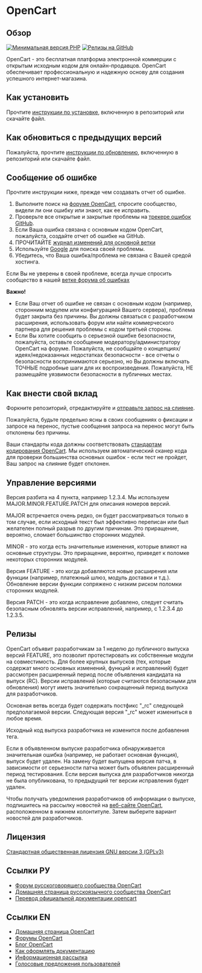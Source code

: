 # OpenCart

## Обзор

[![Минимальная версия PHP](https://img.shields.io/badge/php-%3E%3D%208.0-8892BF.svg?style=flat-square)](https://php.net/)
[![Релизы на GitHub](https://img.shields.io/github/v/release/opencart/opencart)](https://github.com/opencart/opencart)

OpenCart - это бесплатная платформа электронной коммерции с открытым исходным кодом для онлайн-продавцов. OpenCart обеспечивает профессиональную и надежную основу для создания успешного интернет-магазина.

## Как установить

Прочтите [инструкции по установке](INSTALL.md), включенную в репозиторий или скачайте файл.

## Как обновиться с предыдущих версий

Пожалуйста, прочтите [инструкции по обновлению](UPGRADE.md), включенную в репозиторий или скачайте файл.

## Сообщение об ошибке

Прочтите инструкции ниже, прежде чем создавать отчет об ошибке.

1. Выполните поиск на [форуме OpenCart](https://forum.opencart.com/viewforum.php?f=201), спросите сообщество, видели ли они ошибку или знают, как ее исправить.
2. Проверьте все открытые и закрытые проблемы на [трекере ошибок GitHub](https://github.com/opencart/opencart/issues).
3. Если Ваша ошибка связана с основным кодом OpenCart, пожалуйста, создайте отчет об ошибке на GitHub.
4. ПРОЧИТАЙТЕ [журнал изменений для основной ветки](https://github.com/opencart/opencart/blob/master/CHANGELOG.md)
5. Используйте [Google](https://www.google.com) для поиска своей проблемы.
6. Убедитесь, что Ваша ошибка/проблема не связана с Вашей средой хостинга.

Если Вы не уверены в своей проблеме, всегда лучше спросить сообщество в нашей [ветке форума об ошибках](https://forum.opencart.com/viewforum.php?f=201)

**Важно!**

- Если Ваш отчет об ошибке не связан с основным кодом (например, сторонним модулем или конфигурацией Вашего сервера), проблема будет закрыта без причины. Вы должны связаться с разработчиком расширения, использовать форум или найти коммерческого партнера для решения проблемы с кодом третьей стороны.
- Если Вы хотите сообщить о серьезной ошибке безопасности, пожалуйста, оставьте сообщение модератору/администратору OpenCart на форуме. Пожалуйста, не сообщайте о концепциях/идеях/недоказанных недостатках безопасности - все отчеты о безопасности воспринимаются серьезно, но Вы должны включать ТОЧНЫЕ подробные шаги для их воспроизведения. Пожалуйста, НЕ размещайте уязвимости безопасности в публичных местах.

## Как внести свой вклад

Форкните репозиторий, отредактируйте и [отправьте запрос на слияние](https://docs.opencart.name/ru-ru/developer/creating-pull-request/).

Пожалуйста, будьте предельно ясны в своих сообщениях о фиксации и запросе на перенос, пустые сообщения запроса на перенос могут быть отклонены без причины.

Ваши стандарты кода должны соответствовать [стандартам кодирования OpenCart](https://docs.opencart.name/ru-ru/developer/codding_standards/). Мы используем автоматический сканер кода для проверки большинства основных ошибок - если тест не пройдет, Ваш запрос на слияние будет отклонен.

## Управление версиями

Версия разбита на 4 пункта, например 1.2.3.4. Мы используем MAJOR.MINOR.FEATURE.PATCH для описания номеров версий.

MAJOR встречается очень редко, он будет рассматриваться только в том случае, если исходный текст был эффективно переписан или был желателен полный разрыв по другим причинам. Это приращение, вероятно, сломает большинство сторонних модулей.

MINOR - это когда есть значительные изменения, которые влияют на основные структуры. Это приращение, вероятно, приведет к поломке некоторых сторонних модулей.

Версия FEATURE - это когда добавляются новые расширения или функции (например, платежный шлюз, модуль доставки и т.д.). Обновление версии функции сопряжено с низким риском поломки сторонних модулей.

Версия PATCH - это когда исправление добавлено, следует считать безопасным обновлять версии исправлений, например, с 1.2.3.4 до 1.2.3.5.

## Релизы

OpenCart объявит разработчикам за 1 неделю до публичного выпуска версий FEATURE, это позволит протестировать их собственные модули на совместимость. Для более крупных выпусков (тех, которые содержат много основных изменений, функций и исправлений) будет рассмотрен расширенный период после объявления кандидата на выпуск (RC). Версии исправлений (которые считаются безопасными для обновления) могут иметь значительно сокращенный период выпуска для разработчиков.

Основная ветвь всегда будет содержать постфикс "_rc" следующей предполагаемой версии. Следующая версия "_rc" может измениться в любое время.

Исходный код выпуска разработчика не изменится после добавления тега.

Если в объявленном выпуске разработчика обнаруживается значительная ошибка (например, не работает основная функция), выпуск будет удален. На замену будет выпущена версия патча, в зависимости от серьезности патча может быть объявлен расширенный период тестирования. Если версия выпуска для разработчиков никогда не была опубликована, то предыдущий тег версии исправления будет удален.

Чтобы получать уведомления разработчиков об информации о выпуске, подпишитесь на рассылку новостей на [веб-сайте OpenCart](https://www.opencart.com), расположенном в нижнем колонтитуле. Затем выберите вариант новостей для разработчиков.

## Лицензия

[Стандартная общественная лицензия GNU версии 3 (GPLv3)](https://github.com/opencart/opencart/blob/master/license.txt)

## Ссылки РУ

- [Форум русскоговорящего сообщества OpenCart](https://forum.opencart.name/)
- [Домашняя страница русскоязычного сообщества OpenCart](https://opencart.name/)
- [Перевод официальной документации opencart](http://docs.opencart.name/)

## Ссылки EN

- [Домашняя страница OpenCart](https://www.opencart.com/)
- [Форумы OpenCart](https://forum.opencart.com/)
- [Блог OpenCart](https://www.opencart.com/index.php?route=feature/blog)
- [Как оформлять документацию](http://docs.opencart.name/ru-ru/introduction/)
- [Информационная рассылка](https://newsletter.opencart.com/h/r/B660EBBE4980C85C)
- [Голосовые предложения пользователей](https://opencart.uservoice.com)
